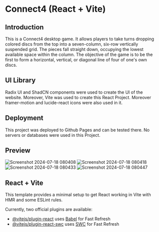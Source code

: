 # Connect4 (React + Vite)

## Introduction

This is a Connect4 desktop game. It allows players to take turns dropping colored discs from the top into a seven-column, six-row vertically suspended grid. The pieces fall straight down, occupying the lowest available space within the column. The objective of the game is to be the first to form a horizontal, vertical, or diagonal line of four of one's own discs.

## UI Library

Radix UI and ShadCN components were used to create the UI of the website. Moreover, Vite was used to create this React Project. Moreover framer-motion and lucide-react icons were also used in it.

## Deployment

This project was deployed to Github Pages and can be tested there. No servers or databases were used in this Project.

## Preview
![Screenshot 2024-07-18 080408](https://github.com/user-attachments/assets/9405f199-a4cf-4617-b11b-460731e821fe)
![Screenshot 2024-07-18 080418](https://github.com/user-attachments/assets/bb9de50b-3d7f-478a-8631-ebaa01abb2ff)
![Screenshot 2024-07-18 080433](https://github.com/user-attachments/assets/d55427e1-e499-40e6-9135-4ea1d894cdea)
![Screenshot 2024-07-18 080447](https://github.com/user-attachments/assets/75c7f486-ea63-4bc6-8377-795586eef18e)

## React + Vite

This template provides a minimal setup to get React working in Vite with HMR and some ESLint rules.

Currently, two official plugins are available:

- [@vitejs/plugin-react](https://github.com/vitejs/vite-plugin-react/blob/main/packages/plugin-react/README.md) uses [Babel](https://babeljs.io/) for Fast Refresh
- [@vitejs/plugin-react-swc](https://github.com/vitejs/vite-plugin-react-swc) uses [SWC](https://swc.rs/) for Fast Refresh
